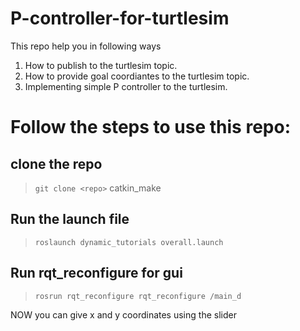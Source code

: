 # P-controller-for-turtlesim
This repo help you in following ways
1) How to publish to the turtlesim topic.
2) How to provide goal coordiantes to the turtlesim topic.
3) Implementing simple P controller to the turtlesim.

# Follow the steps to use this repo:

## clone the repo 
>`git clone <repo>`
>catkin_make
## Run the launch file 
>`roslaunch dynamic_tutorials overall.launch`
## Run rqt_reconfigure for gui
>`rosrun rqt_reconfigure rqt_reconfigure /main_d `

NOW you can give x and y coordinates using the slider
